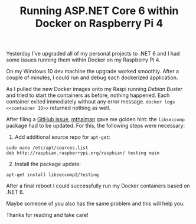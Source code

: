 ﻿---
layout: post
title: Running ASP.NET Core 6 within Docker on Raspberry Pi 4
published: true
comment_issue_id: 13
---

Yesterday I've upgraded all of my personal projects to .NET 6 and I had some issues running them within Docker on my Raspberry Pi 4.

On my Windows 10 dev machine the upgrade worked smoothly. After a couple of minutes, I could run and debug each dockerized application.

As I pulled the new Docker images onto my Raspi running _Debian Buster_ and tried to start the containers as before, nothing happened. Each container exited immediately without any error message. `docker logs <<container ID>>` returned nothing as well.

After filing a [GitHub issue](https://github.com/dotnet/aspnetcore/issues/39372), [mthalman](https://github.com/mthalman) gave me golden hint: the `libseccomp` package had to be updated. For this, the following steps were necessary:
1. Add additional source repo for `apt-get`:<br>
```shell
sudo nano /etc/apt/sources.list
deb http://raspbian.raspberrypi.org/raspbian/ testing main
```
2. Install the package update:<br>
```shell
apt-get install libseccomp2/testing
```

After a final reboot I could successfully run my Docker containers based on .NET 6.

Maybe someone of you also has the same problem and this will help you.

Thanks for reading and take care!
